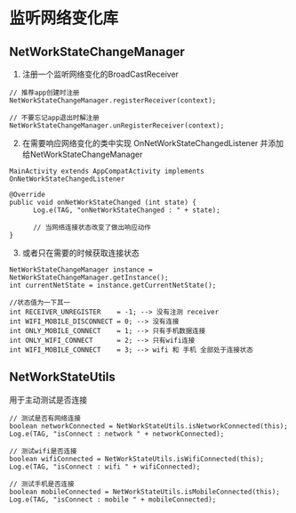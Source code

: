 # 监听网络变化库

## NetWorkStateChangeManager

1. 注册一个监听网络变化的BroadCastReceiver

```
// 推荐app创建时注册
NetWorkStateChangeManager.registerReceiver(context);
```

```
// 不要忘记app退出时解注册
NetWorkStateChangeManager.unRegisterReceiver(context);
```

2. 在需要响应网络变化的类中实现 OnNetWorkStateChangedListener 并添加给NetWorkStateChangeManager

```
MainActivity extends AppCompatActivity implements OnNetWorkStateChangedListener
```

```
@Override
public void onNetWorkStateChanged (int state) {
      Log.e(TAG, "onNetWorkStateChanged : " + state);
      
      // 当网络连接状态改变了做出响应动作
}
```

3. 或者只在需要的时候获取连接状态

```
NetWorkStateChangeManager instance = NetWorkStateChangeManager.getInstance();
int currentNetState = instance.getCurrentNetState();

//状态值为一下其一
int RECEIVER_UNREGISTER    = -1; --> 没有注测 receiver
int WIFI_MOBILE_DISCONNECT = 0; --> 没有连接
int ONLY_MOBILE_CONNECT    = 1; --> 只有手机数据连接
int ONLY_WIFI_CONNECT      = 2; --> 只有wifi连接
int WIFI_MOBILE_CONNECT    = 3; --> wifi 和 手机 全部处于连接状态
```



## NetWorkStateUtils

用于主动测试是否连接

```
// 测试是否有网络连接
boolean networkConnected = NetWorkStateUtils.isNetworkConnected(this);
Log.e(TAG, "isConnect : network " + networkConnected);

// 测试wifi是否连接
boolean wifiConnected = NetWorkStateUtils.isWifiConnected(this);
Log.e(TAG, "isConnect : wifi " + wifiConnected);

// 测试手机是否连接
boolean mobileConnected = NetWorkStateUtils.isMobileConnected(this);
Log.e(TAG, "isConnect : mobile " + mobileConnected);
```